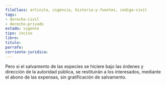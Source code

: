 ```yaml
---
fileClass: articulo, vigencia, historia-y-fuentes, codigo-civil
tags:
- derecho-civil
- derecho-privado
estado: vigente
tipo: inciso
libro:
titulo:
parrafo:
corriente-juridica:
---
```

Pero si el salvamento de las especies se hiciere bajo las órdenes y dirección de la autoridad pública, se restituirán a los interesados, mediante el abono de las expensas, sin gratificación de salvamento.